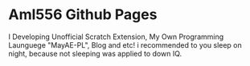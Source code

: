 # Aml556 Github Pages
I Developing Unofficial Scratch Extension, My Own Programming Launguege "MayAE-PL", Blog and etc!
i recommended to you sleep on night, because not sleeping was applied to down IQ.
